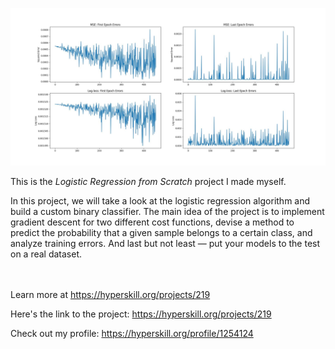 ![graph](/python/0219%20-%20Logistic%20Regression%20from%20Scratch/graph.jpg)

This is the *Logistic Regression from Scratch* project I made myself.


<p>In this project, we will take a look at the logistic regression algorithm and build a custom binary classifier. The main idea of the project is to implement gradient descent for two different cost functions, devise a method to predict the probability that a given sample belongs to a certain class, and analyze training errors. And last but not least — put your models to the test on a real dataset.</p><br/><br/>Learn more at <a href="https://hyperskill.org/projects/219?utm_source=ide&utm_medium=ide&utm_campaign=ide&utm_content=project-card">https://hyperskill.org/projects/219</a>

Here's the link to the project: https://hyperskill.org/projects/219

Check out my profile: https://hyperskill.org/profile/1254124